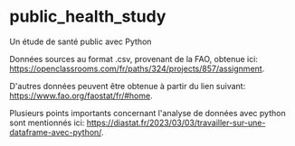 # public_health_study
Un étude de santé public avec Python

Données sources  au format .csv, provenant de la FAO, obtenue ici: https://openclassrooms.com/fr/paths/324/projects/857/assignment.

D'autres données peuvent être obtenue à partir du lien suivant: https://www.fao.org/faostat/fr/#home.

Plusieurs points importants concernant l'analyse de données avec python sont mentionnés ici:
https://diastat.fr/2023/03/03/travailler-sur-une-dataframe-avec-python/.
